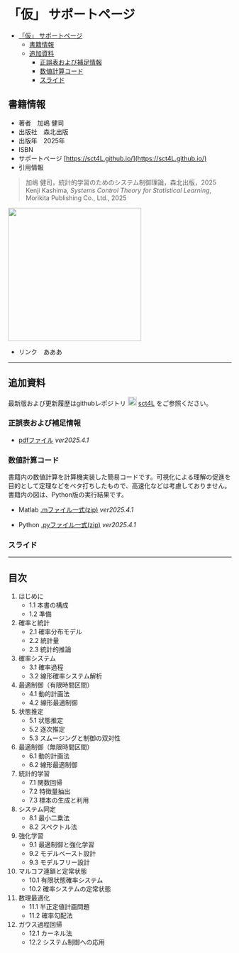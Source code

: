 # 「仮」 サポートページ

- [「仮」 サポートページ](#仮-サポートページ)
  - [書籍情報](#書籍情報)
  - [追加資料](#追加資料)
    - [正誤表および補足情報](#正誤表および補足情報)
    - [数値計算コード](#数値計算コード)
    - [スライド](#スライド)


## 書籍情報

- 著者　加嶋 健司  
- 出版社　森北出版  
- 出版年　2025年
- ISBN　  
- サポートページ [https://sct4L.github.io/](https://sct4L.github.io/) 
- 引用情報  
> 加嶋 健司，統計的学習のためのシステム制御理論，森北出版，2025  
> Kenji Kashima, *Systems Control Theory for Statistical Learning*, Morikita Publishing Co., Ltd., 2025

<img src="./lab.png" width="300">
<!-- ![fig](./lab.png) -->

- リンク　あああ

---

## 追加資料

最新版および更新履歴はgithubレポジトリ <img src="https://github.githubassets.com/assets/GitHub-Mark-ea2971cee799.png" width="20">  [sct4L](https://github.com/sct4L/cst4L.github.io/) をご参照ください。

### 正誤表および補足情報

- [pdfファイル](https://www.bode.amp.i.kyoto-u.ac.jp/) *ver2025.4.1*


### 数値計算コード

書籍内の数値計算を計算機実装した簡易コードです。可視化による理解の促進を目的として定理などをベタ打ちしたもので、高速化などは考慮しておりません。
書籍内の図は、Python版の実行結果です。

- Matlab [.mファイル一式(zip)](./matlab.zip) *ver2025.4.1*

- Python [.pyファイル一式(zip)](./python.zip) *ver2025.4.1*

### スライド

---

## 目次

1. はじめに
    - 1.1 本書の構成
    - 1.2 準備
2. 確率と統計
    - 2.1 確率分布モデル
    - 2.2 統計量
    - 2.3 統計的推論
3. 確率システム
    - 3.1 確率過程
    - 3.2 線形確率システム解析
4. 最適制御（有限時間区間）
    - 4.1 動的計画法
    - 4.2 線形最適制御
5. 状態推定
    - 5.1 状態推定
    - 5.2 逐次推定
    - 5.3 スムージングと制御の双対性
6. 最適制御（無限時間区間）
    - 6.1 動的計画法
    - 6.2 線形最適制御
7. 統計的学習
    - 7.1 関数回帰
    - 7.2 特徴量抽出
    - 7.3 標本の生成と利用
8. システム同定
    - 8.1 最小二乗法
    - 8.2 スペクトル法
9. 強化学習
    - 9.1 最適制御と強化学習
    - 9.2 モデルベースト設計
    - 9.3 モデルフリー設計
10. マルコフ連鎖と定常状態
    - 10.1 有限状態確率システム
    - 10.2 確率システムの定常状態
11. 数理最適化
    - 11.1 半正定値計画問題
    - 11.2 確率勾配法
12. ガウス過程回帰
    - 12.1 カーネル法
    - 12.2 システム制御への応用
